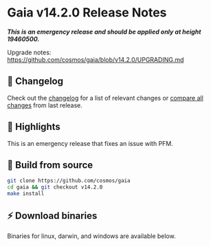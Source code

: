 # Gaia v14.2.0  Release Notes 

***This is an emergency release and should be applied only at height 19460500.***

Upgrade notes: https://github.com/cosmos/gaia/blob/v14.2.0/UPGRADING.md

## 📝 Changelog

Check out the [changelog](https://github.com/cosmos/gaia/blob/v14.2.0/CHANGELOG.md) for a list of relevant changes or [compare all changes](https://github.com/cosmos/gaia/compare/v14.1.0...v14.2.0) from last release.

## 🚀 Highlights

<!-- Add any highlights of this release -->

This is an emergency release that fixes an issue with PFM. 

## 🔨 Build from source

```bash
git clone https://github.com/cosmos/gaia
cd gaia && git checkout v14.2.0
make install
```

## ⚡️ Download binaries

Binaries for linux, darwin, and windows are available below.